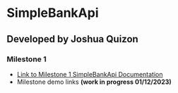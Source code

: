 # SimpleBankApi
## Developed by Joshua Quizon
### Milestone 1
- [Link to Milestone 1 SimpleBankApi Documentation](https://jbq2.github.io/SimpleBankApi/)
- Milestone demo links **(work in progress 01/12/2023)**